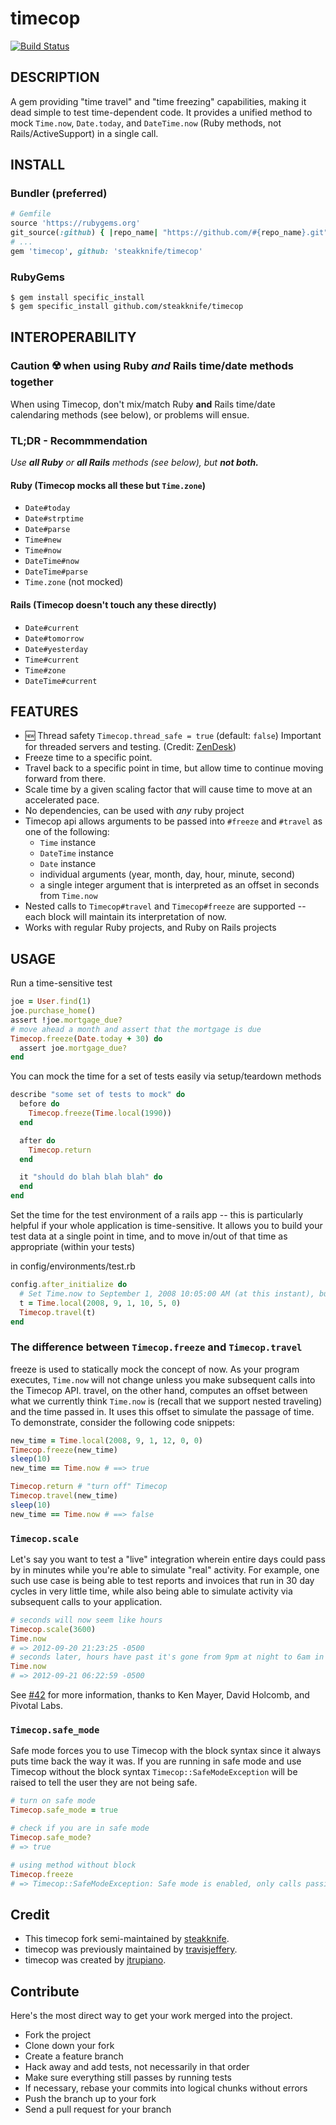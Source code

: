 # timecop

[![Build Status](https://secure.travis-ci.org/travisjeffery/timecop.png)](http://travis-ci.org/travisjeffery/timecop)

## DESCRIPTION

A gem providing "time travel" and "time freezing" capabilities, making it dead simple to test time-dependent code.  It provides a unified method to mock `Time.now`, `Date.today`, and `DateTime.now` (Ruby methods, not Rails/ActiveSupport) in a single call.

## INSTALL
### Bundler (preferred)
```ruby
# Gemfile
source 'https://rubygems.org'
git_source(:github) { |repo_name| "https://github.com/#{repo_name}.git" } # bundler < 2.x security
# ...
gem 'timecop', github: 'steakknife/timecop'
```
### RubyGems
```shell
$ gem install specific_install
$ gem specific_install github.com/steakknife/timecop
```

## INTEROPERABILITY 
### **Caution** ☢️ when using Ruby *and* Rails time/date methods together

When using Timecop, don't mix/match Ruby **and** Rails time/date calendaring methods (see below), or problems will ensue. 

### TL;DR - Recommmendation

_Use **all Ruby** *or* **all Rails** methods (see below), but **not both.**_

#### Ruby (Timecop mocks all these but `Time.zone`)
  - `Date#today`
  - `Date#strptime`
  - `Date#parse`
  - `Time#new`
  - `Time#now`
  - `DateTime#now`
  - `DateTime#parse`
  - `Time.zone` (not mocked)
  
#### Rails (Timecop doesn't touch any these directly)
  - `Date#current`
  - `Date#tomorrow`
  - `Date#yesterday`
  - `Time#current`
  - `Time#zone`
  - `DateTime#current`



## FEATURES

- 🆕 Thread safety `Timecop.thread_safe = true` (default: `false`) Important for threaded servers and testing. (Credit: [ZenDesk](https://zendesk.com))
- Freeze time to a specific point.
- Travel back to a specific point in time, but allow time to continue moving forward from there.
- Scale time by a given scaling factor that will cause time to move at an accelerated pace.
- No dependencies, can be used with _any_ ruby project
- Timecop api allows arguments to be passed into `#freeze` and `#travel` as one of the following:
  - `Time` instance
  - `DateTime` instance
  - `Date` instance
  - individual arguments (year, month, day, hour, minute, second)
  - a single integer argument that is interpreted as an offset in seconds from `Time.now`
- Nested calls to `Timecop#travel` and `Timecop#freeze` are supported -- each block will maintain its interpretation of now.
- Works with regular Ruby projects, and Ruby on Rails projects

## USAGE

Run a time-sensitive test

```ruby
joe = User.find(1)
joe.purchase_home()
assert !joe.mortgage_due?
# move ahead a month and assert that the mortgage is due
Timecop.freeze(Date.today + 30) do
  assert joe.mortgage_due?
end
```

You can mock the time for a set of tests easily via setup/teardown methods

```ruby
describe "some set of tests to mock" do
  before do
    Timecop.freeze(Time.local(1990))
  end

  after do
    Timecop.return
  end

  it "should do blah blah blah" do
  end
end
```

Set the time for the test environment of a rails app -- this is particularly
helpful if your whole application is time-sensitive.  It allows you to build
your test data at a single point in time, and to move in/out of that time as
appropriate (within your tests)

in config/environments/test.rb

```ruby
config.after_initialize do
  # Set Time.now to September 1, 2008 10:05:00 AM (at this instant), but allow it to move forward
  t = Time.local(2008, 9, 1, 10, 5, 0)
  Timecop.travel(t)
end
```

### The difference between `Timecop.freeze` and `Timecop.travel`

freeze is used to statically mock the concept of now. As your program executes,
`Time.now` will not change unless you make subsequent calls into the Timecop API.
travel, on the other hand, computes an offset between what we currently think
`Time.now` is (recall that we support nested traveling) and the time passed in.
It uses this offset to simulate the passage of time.  To demonstrate, consider
the following code snippets:

```ruby
new_time = Time.local(2008, 9, 1, 12, 0, 0)
Timecop.freeze(new_time)
sleep(10)
new_time == Time.now # ==> true

Timecop.return # "turn off" Timecop
Timecop.travel(new_time)
sleep(10)
new_time == Time.now # ==> false
```

### `Timecop.scale`

Let's say you want to test a "live" integration wherein entire days could pass by
in minutes while you're able to simulate "real" activity. For example, one such use case
is being able to test reports and invoices that run in 30 day cycles in very little time, while also
being able to simulate activity via subsequent calls to your application.

```ruby
# seconds will now seem like hours
Timecop.scale(3600)
Time.now
# => 2012-09-20 21:23:25 -0500
# seconds later, hours have past it's gone from 9pm at night to 6am in the morning
Time.now
# => 2012-09-21 06:22:59 -0500
```

See [#42](https://github.com/travisjeffery/timecop/pull/42) for more information, thanks to Ken Mayer, David Holcomb, and Pivotal Labs.

### `Timecop.safe_mode`

Safe mode forces you to use Timecop with the block syntax since it always puts time back the way it was. If you are running in safe mode and use Timecop without the block syntax `Timecop::SafeModeException` will be raised to tell the user they are not being safe.

``` ruby
# turn on safe mode
Timecop.safe_mode = true

# check if you are in safe mode
Timecop.safe_mode?
# => true

# using method without block
Timecop.freeze
# => Timecop::SafeModeException: Safe mode is enabled, only calls passing a block are allowed.
```

## Credit

- This timecop fork semi-maintained by [steakknife](https://github.com/steakknife).
- timecop was previously maintained by [travisjeffery](https://github.com/travisjeffery).
- timecop was created by [jtrupiano](https://github.com/jtrupiano).


## Contribute

Here's the most direct way to get your work merged into the project.

- Fork the project
- Clone down your fork
- Create a feature branch
- Hack away and add tests, not necessarily in that order
- Make sure everything still passes by running tests
- If necessary, rebase your commits into logical chunks without errors
- Push the branch up to your fork
- Send a pull request for your branch

